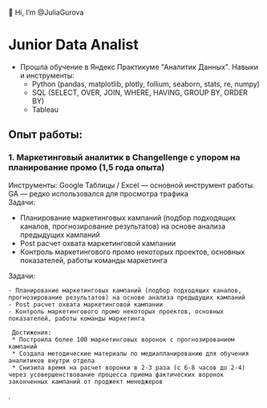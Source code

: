👋 Hi, I’m @JuliaGurova

# Junior Data Analist

- Прошла обучение в Яндекс Практикуме "Аналитик Данных". Навыки и инструменты:
  * Python (pandas, matplotlib, plotly, follium, seaborn, stats, re, numpy)
  * SQL (SELECT, OVER, JOIN, WHERE, HAVING, GROUP BY, ORDER BY)
  * Tableau

## Опыт работы:
### 1. Маркетинговый аналитик в Changellenge с упором на планирование промо (1,5 года опыта)
   Инструменты: Google Таблицы / Excel — основной инструмент работы. GA — редко использовался для просмотра трафика    
   Задачи:
   * Планирование маркетинговых кампаний (подбор подходящих каналов, прогнозирование результатов) на основе анализа предыдущих кампаний
   * Post расчет охвата маркетинговой кампании
   * Контроль маркетингового промо некоторых проектов, основных показателей, работы команды маркетинга
   
   Задачи:
   
    - Планирование маркетинговых кампаний (подбор подходящих каналов, прогнозирование результатов) на основе анализа предыдущих кампаний
    - Post расчет охвата маркетинговой кампании
    - Контроль маркетингового промо некоторых проектов, основных показателей, работы команды маркетинга
     
     Достижения:
     * Построила более 100 маркетинговых воронок с прогнозированием кампаний
     * Создала методические материалы по медиапланированию для обучения аналитиков внутри отдела
     * Снизила время на расчет воронки в 2-3 раза (с 6-8 часов до 2-4) через усовершенствование процесса приема фактических воронок законченных кампаний от проджект менеджеров


.

<!---
JuliaGurova/JuliaGurova is a ✨ special ✨ repository because its `README.md` (this file) appears on your GitHub profile.
You can click the Preview link to take a look at your changes.
--->
